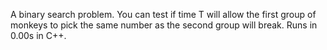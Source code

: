A binary search problem. You can test if time T will allow the first group of monkeys to pick the same number as the second group will break. Runs in 0.00s in C++.
